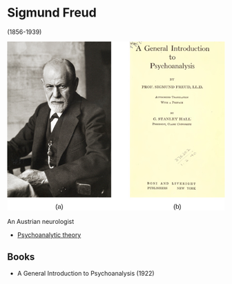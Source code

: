 # Sigmund Freud

(1856-1939)

![img.png](sigmund-freud-01.png)

An Austrian neurologist

- [Psychoanalytic theory](psychoanalytic-theory.md)

## Books

- A General Introduction to Psychoanalysis (1922)